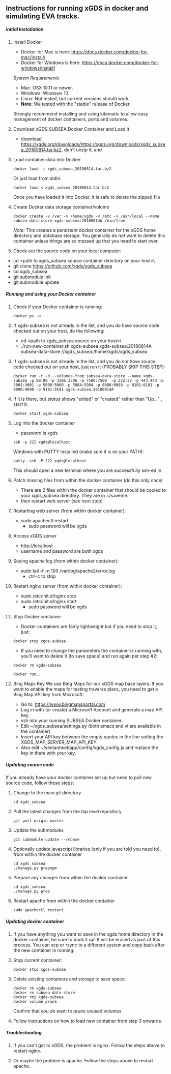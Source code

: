 ## Instructions for running xGDS in docker and simulating EVA tracks.

##### Initial Installation
1. Install Docker
   * Docker for Mac is here: https://docs.docker.com/docker-for-mac/install/
   * Docker for Windows is here: https://docs.docker.com/docker-for-windows/install/

    *System Requirements*

      * Mac: OSX 10.11 or newer.
      * Windows: Windows 10.
      * Linux: Not tested, but current versions should work.
      * **Note**: We tested with the "stable" release of Docker

   Strongly recommend installing and using kitematic to allow easy management of docker containers, ports and volumes.

1. Download xGDS SUBSEA Docker Container and Load it
   * download https://xgds.org/downloads/https://xgds.org/downloads/xgds_subsea_20180814.tar.bz2, don't unzip it, and

1. Load container data into Docker

	```
	docker load -i xgds_subsea_20180814.tar.bz2
	```
	Or just load from stdin:

	```
	docker load < xgds_subsea_20180814.tar.bz2
	```

	Once you have loaded it into Docker, it is safe to delete the zipped file

1. Create Docker data storage container/volume

   ```
   docker create -v /var -v /home/xgds -v /etc -v /usr/local --name subsea-data-store xgds-subsea:20180814A /bin/true
   ```

   *Note:* This creates a persistent docker container for the xGDS home directory and database storage.  You generally do *not* want to delete this container unless things are so messed up that you need to start over.

1. Check out the source code on your local computer:
  * cd \<path to xgds_subsea source container directory on your host>\
  * git clone https://github.com/xgds/xgds_subsea
  * cd xgds_subsea
  * git submodule init
  * git submodule update

##### Running and using your Docker container
1. Check if your Docker container is running:

   ```
   docker ps -a
   ```

1. If xgds-subsea is not already in the list, and you *do* have source code checked out on your host, do the following:
   * cd \<path to xgds_subsea source on your host>\
   * ./run-new-container.sh xgds-subsea xgds-subsea:20180814A subsea-data-store /<path to xgds_subsea source on your host>/xgds_subsea:/home/xgds/xgds_subsea

1. If xgds-subsea is not already in the list, and you do *not* have source code checked out on your host, just run it (PROBABLY SKIP THIS STEP):

   ```
   docker run -t -d --volumes-from subsea-data-store --name xgds-subsea -p 80:80 -p 3306:3306 -p 7500:7500  -p 222:22 -p 443:443 -p 3001:3001 -p 5000:5000 -p 5984:5984 -p 8080:8080 -p 8181:8181 -p 9090:9090 -p 9191:9191 xgds-subsea:20180814A
   ```

1. If it is there, but *status* shows "exited" or "created" rather than "Up..." , start it:

   ```
   docker start xgds-subsea
   ```

1. Log into the docker container
   * password is xgds

   ```
   ssh -p 222 xgds@localhost
   ```
   Windows with PUTTY installed (make sure it is on your PATH):

   ```
   putty -ssh -P 222 xgds@localhost
   ```

   This should open a new terminal where you are successfully ssh-ed in

1. Patch missing files from within the docker container (do this only once)
   * There are 2 files within the docker container that should be copied to your xgds_subsea directory.  They are in ~/saveme.
   * then restart web server (see next step)

1. Restarting web server (from within docker container):
   * sudo apachectl restart
     * sudo password will be xgds

1. Access xGDS server
   * http://localhost
   * username and password are both xgds

1. Seeing apache log (from within docker container):
   * sudo tail -f -n 100 /var/log/apache2/error.log
     * ctrl-c to stop

1. Restart nginx server (from within docker container):
   * sudo /etc/init.d/nginx stop
   * sudo /etc/init.d/nginx start
     * sudo password will be xgds

1. Stop Docker container:
   * Docker containers are fairly lightweight but if you need to stop it, just:

   ```
   docker stop xgds-subsea
   ```

   * If you need to change the parameters the container is running with, you'll want to delete it (to save space) and run again per step #2:

   ```
   docker rm xgds-subsea
   ```
   ```
   docker run...
   ```

1. Bing Maps Key
    We use Bing Maps for our xGDS map base layers.  If you want to enable the maps for testing traverse plans, you need to get a Bing Map API key from Microsoft:

    * Go to: https://www.bingmapsportal.com
    * Log in with (or create) a Microsoft Account and generate a map API key.
    * ssh into your running SUBSEA Docker container.
    * Edit ~/xgds_subsea/settings.py (both emacs and vi are available in the container)
    * Insert your API key between the empty quotes in the line setting the XGDS\_MAP\_SERVER\_MAP\_API\_KEY.
    * Also edit ~/sextantwebapp/config/xgds_config.js and replace the key in there with your key.


##### Updating source code
If you already have your docker container set up but need to pull new source code, follow these steps:

1. Change to the main git directory
   ```
   cd xgds_subsea
   ```

1. Pull the latest changes from the top level repository
   ```
   git pull origin master
   ```

1. Update the submodules
   ```
   git submodule update --rebase
   ```

1. Optionally update javascript libraries (only if you are told you need to), from within the docker container
   ```
   cd xgds_subsea
   ./manage.py prepnpm
   ```

1. Prepare any changes from within the docker container
   ```
   cd xgds_subsea
   ./manage.py prep
   ```

1. Restart apache from within the docker container
   ```
   sudo apachectl restart
   ```

##### Updating docker container
1. If you have anything you want to save in the xgds home directory in the docker container, be sure to back it up!  It will be erased as part of this process. You can scp or rsync to a different system and copy back after the new container is running.

1. Stop current container:
   ```
   docker stop xgds-subsea
   ```

1. Delete existing containers and storage to save space:
   ```
   docker rm xgds-subsea
   docker rm subsea-data-store
   docker rmi xgds-subsea
   docker volume prune
   ```
   Confirm that you *do* want to prune unused volumes

1. Follow instructions on how to load new container from step 3 onwards.


##### Troubleshooting
1. If you can't get to xGDS, the problem is nginx.  Follow the steps above to restart nginx.

1. Or maybe the problem is apache.  Follow the steps above to restart apache.


